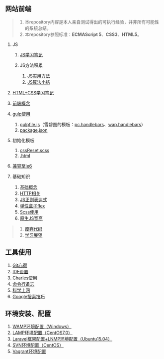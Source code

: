 ## 网站前端

>1. 本repository内容是本人亲自测试得出的可执行经验，并非所有可能性的系统总结。
>2. 本repository参照标准：**ECMAScript 5**、**CSS3**、**HTML5**。

1. JS

    1. [JS学习笔记](./网站前端/JS学习笔记/README.md)
    2. JS方法积累

        1. [JS实用方法](./网站前端/JS方法积累/实用方法/README.md)
        2. [JS算法小结](./网站前端/JS方法积累/算法小结/README.md)
2. [HTML+CSS学习笔记](./网站前端/HTML+CSS学习笔记/README.md)
3. [前端概念](./网站前端/前端概念/README.md)
4. [gulp使用](./网站前端/gulp使用/README.md)

    1. [gulpfile.js](./网站前端/gulp使用/tools/gulpfile.js)（雪碧图的模板：[pc.handlebars](./网站前端/gulp使用/tools/pc.handlebars)、[wap.handlebars](./网站前端/gulp使用/tools/wap.handlebars)）
    2. [package.json](./网站前端/gulp使用/tools/package.json)
5. 初始化模板
        
    1. [cssReset.scss](./网站前端/初始化模板/cssReset.scss)
    2. [.html](./网站前端/初始化模板/html.html)
6. [兼容至ie6](./网站前端/兼容至ie6/README.md)
7. 基础知识

    1. [基础概念](./网站前端/前端概念/基础概念.md)
    2. [HTTP相关](./网站前端/HTTP相关/README.md)
    3. [JS正则表达式](./网站前端/JS正则表达式/README.md)
    4. [弹性盒子flex](./网站前端/HTML+CSS学习笔记/弹性盒子.md)
    5. [Scss使用](./网站前端/Scss使用/README.md)
    6. [原生JS宽高](./网站前端/JS学习笔记/原生JS宽高.md)
>1. [废弃代码](./网站前端/JS方法积累/废弃代码/README.md)
>2. [学习展望](./网站前端/前端概念/学习展望.md)

## 工具使用
1. [Git心得](./工具使用/Git心得/README.md)
2. [IDE设置](./工具使用/IDE设置/README.md)
3. [Charles使用](./工具使用/Charles使用/README.md)
4. [命令行备忘](./工具使用/命令行备忘/README.md)
5. [科学上网](./工具使用/科学上网/README.md)
6. [Google搜索技巧](./工具使用/Google搜索技巧/README.md)

## 环境安装、配置
1. [WAMP环境配置（Windows）](./环境安装、配置/WAMP环境配置（Windows）/README.md)
2. [LAMP环境配置（CentOS7.0）](./环境安装、配置/LAMP环境配置（CentOS7.0）/README.md)
3. [Laravel框架配置+LNMP环境配置（Ubuntu15.04）](./环境安装、配置/Laravel框架配置+LNMP环境配置（Ubuntu15.04）/README.md)
4. [SVN环境配置（CentOS）](./环境安装、配置/SVN环境配置（CentOS）/README.md)
5. [Vagrant环境配置](./环境安装、配置/Vagrant环境配置/README.md)